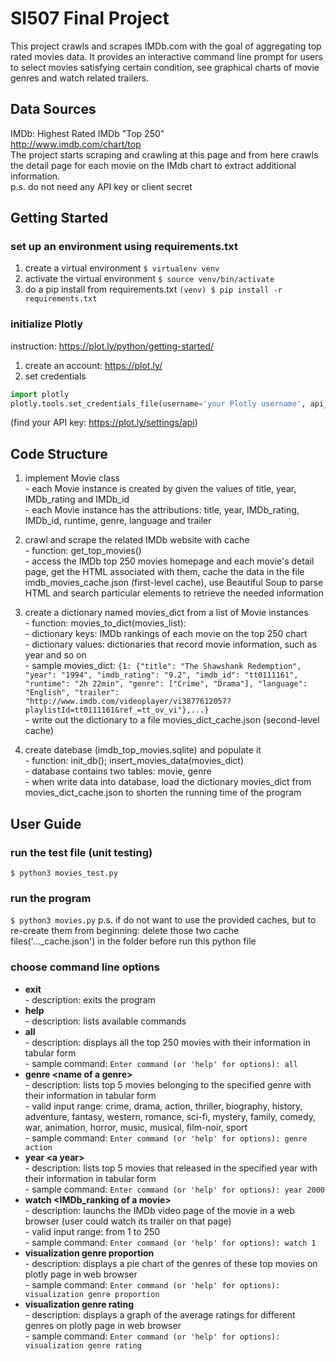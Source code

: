 # SI507 Final Project
This project crawls and scrapes IMDb.com with the goal of aggregating top rated movies data. It provides an interactive command line prompt for users to select movies satisfying certain condition, see graphical charts of movie genres and watch related trailers.
## Data Sources
IMDb: Highest Rated IMDb "Top 250"
<br><http://www.imdb.com/chart/top>
<br> The project starts scraping and crawling at this page and from here crawls the detail page for each movie on the IMdb chart to extract additional information.
<br> p.s. do not need any API key or client secret
## Getting Started
### set up an environment using requirements.txt
1. create a virtual environment `$ virtualenv venv` 
2. activate the virtual environment `$ source venv/bin/activate`
3. do a pip install from requirements.txt `(venv) $ pip install -r requirements.txt`
### initialize Plotly 
instruction: <https://plot.ly/python/getting-started/>
1. create an account: <https://plot.ly/> 
2. set credentials
```python
import plotly
plotly.tools.set_credentials_file(username='your Plotly username', api_key='your Plotly API key')
```
(find your API key: <https://plot.ly/settings/api>)

## Code Structure
1. implement Movie class
<br> - each Movie instance is created by given the values of title, year, IMDb_rating and IMDb_id 
<br> - each Movie instance has the attributions: title, year, IMDb_rating, IMDb_id, runtime, genre, language and trailer   

2. crawl and scrape the related IMDb website with cache
<br> - function: get_top_movies() 
<br> - access the IMDb top 250 movies homepage and each movie's detail page, get the HTML associated with them, cache the data in the file imdb_movies_cache.json (first-level cache), use Beautiful Soup to parse HTML and search particular elements to retrieve the needed information

3. create a dictionary named movies_dict from a list of Movie instances
<br> - function: movies_to_dict(movies_list):
<br> - dictionary keys: IMDb rankings of each movie on the top 250 chart
<br> - dictionary values: dictionaries that record movie information, such as year and so on
<br> - sample movies_dict: `{1: {"title": "The Shawshank Redemption", "year": "1994", "imdb_rating": "9.2", "imdb_id": "tt0111161", "runtime": "2h 22min", "genre": ["Crime", "Drama"], "language": "English", "trailer": "http://www.imdb.com/videoplayer/vi3877612057?playlistId=tt0111161&ref_=tt_ov_vi"},...}` 
<br> - write out the dictionary to a file movies_dict_cache.json (second-level cache)    

4. create datebase (imdb_top_movies.sqlite) and populate it
<br> - function: init_db(); insert_movies_data(movies_dict)
<br> - database contains two tables: movie, genre
<br> - when write data into database, load the dictionary movies_dict from movies_dict_cache.json to shorten the running time of the program

## User Guide
### run the test file (unit testing)
`$ python3 movies_test.py`
### run the program
`$ python3 movies.py`
p.s. if do not want to use the provided caches, but to re-create them from beginning: delete those two cache files('..._cache.json') in the folder before run this python file
### choose command line options
* **exit**
<br> - description: exits the program
* **help**
<br> - description: lists available commands
* **all**
<br> - description: displays all the top 250 movies with their information in tabular form
<br> - sample command: `Enter command (or 'help' for options): all`
* **genre \<name of a genre>**
<br> - description: lists top 5 movies belonging to the specified genre with their information in tabular form
<br> - valid input range: crime, drama, action, thriller, biography, history, adventure, fantasy, western, romance, sci-fi, mystery, family, comedy, war, animation, horror, music, musical, film-noir, sport
<br> - sample command: `Enter command (or 'help' for options): genre action`
* **year \<a year>**
<br> - description: lists top 5 movies that released in the specified year with their information in tabular form
<br> - sample command: `Enter command (or 'help' for options): year 2000`
* **watch \<IMDb_ranking of a movie>**
<br> - description: launchs the IMDb video page of the movie in a web browser (user could watch its trailer on that page)
<br> - valid input range: from 1 to 250
<br> - sample command: `Enter command (or 'help' for options): watch 1`
* **visualization genre proportion**
<br> - description: displays a pie chart of the genres of these top movies on plotly page in web browser
<br> - sample command: `Enter command (or 'help' for options): visualization genre proportion`
* **visualization genre rating**
<br> - description: displays a graph of the average ratings for different genres on plotly page in web browser
<br> - sample command: `Enter command (or 'help' for options): visualization genre rating`
